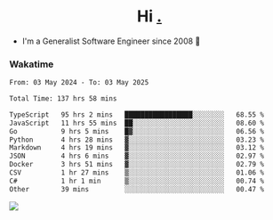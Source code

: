 <h1 align="center">Hi <a href="https://www.hackerrank.com/erasmosaraujo">.</a></h1>
 
- I'm a Generalist Software Engineer  since 2008 🚀
<!--  
<p align="left">
  <a href="https://github.com/erasmosoares/github-readme-stats">
    <img
      align="center"
      src="https://github-readme-stats.vercel.app/api/top-langs/?username=erasmosoares&theme=radical&layout=compact"
    />
  </a>
  <a href="https://github.com/erasmosoares/github-readme-stats">
    [![Harlok's WakaTime stats](https://github-readme-stats.vercel.app/api/wakatime?username=ffflabs)](https://github.com/anuraghazra/github-readme-stats)
  </a>
</p>

<!--
 ### Repo 
 
<p align="left">
 <a href="https://github.com/erasmosoares/github-readme-stats">
    <img
      align="center"
      height="165"
      src="https://github-readme-stats.vercel.app/api/pin?username=erasmosoares&repo=sample-node&title_color=fff&icon_color=f9f9f9&text_color=9f9f9f&bg_color=151515"
    />
  </a>
  <a href="https://github.com/erasmosoares/github-readme-stats">
    <img
      align="center"
      height="165"
      src="https://github-readme-stats.vercel.app/api/pin?username=erasmosoares&repo=sample-node&title_color=fff&icon_color=f9f9f9&text_color=9f9f9f&bg_color=151515"
    />
  </a>
</p>
-->

 ### Wakatime 

<!--START_SECTION:waka-->

```txt
From: 03 May 2024 - To: 03 May 2025

Total Time: 137 hrs 58 mins

TypeScript   95 hrs 2 mins   █████████████████░░░░░░░░   68.55 %
JavaScript   11 hrs 55 mins  ██░░░░░░░░░░░░░░░░░░░░░░░   08.60 %
Go           9 hrs 5 mins    █▓░░░░░░░░░░░░░░░░░░░░░░░   06.56 %
Python       4 hrs 28 mins   ▓░░░░░░░░░░░░░░░░░░░░░░░░   03.23 %
Markdown     4 hrs 19 mins   ▓░░░░░░░░░░░░░░░░░░░░░░░░   03.12 %
JSON         4 hrs 6 mins    ▓░░░░░░░░░░░░░░░░░░░░░░░░   02.97 %
Docker       3 hrs 51 mins   ▓░░░░░░░░░░░░░░░░░░░░░░░░   02.79 %
CSV          1 hr 27 mins    ▒░░░░░░░░░░░░░░░░░░░░░░░░   01.06 %
C#           1 hr 1 min      ▒░░░░░░░░░░░░░░░░░░░░░░░░   00.74 %
Other        39 mins         ░░░░░░░░░░░░░░░░░░░░░░░░░   00.47 %
```

<!--END_SECTION:waka-->

![](https://komarev.com/ghpvc/?username=erasmosoares&color=brightgreen)
